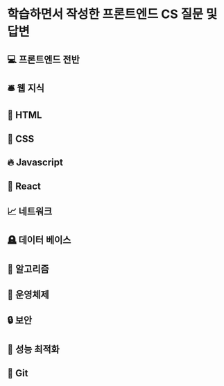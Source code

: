 # 학습하면서 작성한 프론트엔드 CS 질문 및 답변

## **💻 프론트엔드 전반**

## 🛎 웹 지식

## 📃 HTML

## 💄 CSS

## 🔥 Javascript

## 📸 React

## 📈 네트워크

## 🪦 데이터 베이스

## 📩 알고리즘

## 🔑 운영체제

## 🔒 보안

## 🎥 성능 최적화

## 🪬 Git
